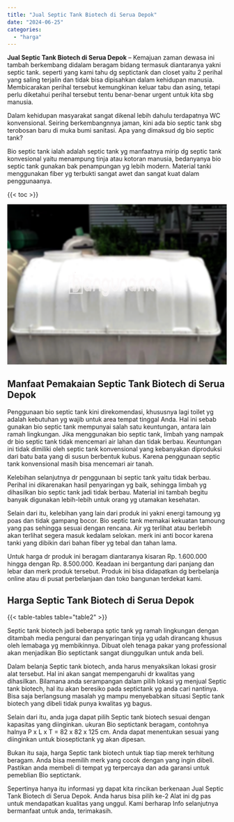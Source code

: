 ```yaml
---
title: "Jual Septic Tank Biotech di Serua Depok"
date: "2024-06-25"
categories: 
  - "harga"
---
```


**Jual Septic Tank Biotech di Serua Depok** – Kemajuan zaman dewasa ini tambah berkembang didalam beragam bidang termasuk diantaranya yakni septic tank. seperti yang kami tahu dg septictank dan closet yaitu 2 perihal yang saling terjalin dan tidak bisa dipisahkan dalam kehidupan manusia. Membicarakan perihal tersebut kemungkinan keluar tabu dan asing, tetapi perlu diketahui perihal tersebut tentu benar-benar urgent untuk kita sbg manusia.

Dalam kehidupan masyarakat sangat dikenal lebih dahulu terdapatnya WC konvensional. Seiring berkembangnnya jaman, kini ada bio septic tank sbg terobosan baru di muka bumi sanitasi. Apa yang dimaksud dg bio septic tank?

Bio septic tank ialah adalah septic tank yg manfaatnya mirip dg septic tank konvesional yaitu menampung tinja atau kotoran manusia, bedanyanya bio septic tank gunakan bak penampungan yg lebih modern. Material tanki menggunakan fiber yg terbukti sangat awet dan sangat kuat dalam penggunaanya.

{{< toc >}}

![Jual Septic Tank Biotech di Serua Depok](/images/jual-bio-septictank-40.png)

## Manfaat Pemakaian Septic Tank Biotech di Serua Depok

Penggunaan bio septic tank kini direkomendasi, khususnya lagi toilet yg adalah kebutuhan yg wajib untuk area tempat tinggal Anda. Hal ini sebab gunakan bio septic tank mempunyai salah satu keuntungan, antara lain ramah lingkungan. Jika menggunakan bio septic tank, limbah yang nampak dr bio septic tank tidak mencemari air lahan dan tidak berbau. Keuntungan ini tidak dimiliki oleh septic tank konvensional yang kebanyakan diproduksi dari batu bata yang di susun berbentuk kubus. Karena penggunaan septic tank konvensional masih bisa mencemari air tanah.

Kelebihan selanjutnya dr penggunaan bi septic tank yaitu tidak berbau. Perihal ini dikarenakan hasil penyaringan yg baik, sehingga limbah yg dihasilkan bio septic tank jadi tidak berbau. Material ini tambah begitu banyak digunakan lebih-lebih untuk orang yg utamakan kesehatan.

Selain dari itu, kelebihan yang lain dari produk ini yakni energi tamoung yg poas dan tidak gampang bocor. Bio septic tank memakai kekuatan tamoung yang pas sehingga sesuai dengan rencana. Air yg terlihat atau berlebih akan terlihat segera masuk kedalam selokan. merk ini anti bocor karena tanki yang dibikin dari bahan fiber yg tebal dan tahan lama.

Untuk harga dr produk ini beragam diantaranya kisaran Rp. 1.600.000 hingga dengan Rp. 8.500.000. Keadaan ini bergantung dari panjang dan lebar dan merk produk tersebut. Produk ini bisa didapatkan dg berbelanja online atau di pusat perbelanjaan dan toko bangunan terdekat kami.

## Harga Septic Tank Biotech di Serua Depok

{{< table-tables table="table2" >}}

Septic tank biotech jadi beberapa sptic tank yg ramah lingkungan dengan ditambah media pengurai dan penyaringan tinja yg udah dirancang khusus oleh lemabaga yg membikinnya. Dibuat oleh tenaga pakar yang professional akan menjadikan Bio septictank sangat diunggulkan untuk anda beli.

Dalam belanja Septic tank biotech, anda harus menyaksikan lokasi grosir alat tersebut. Hal ini akan sangat mempengaruhi dr kwalitas yang dihasilkan. Bilamana anda serampangan dalam pilih lokasi yg menjual Septic tank biotech, hal itu akan beresiko pada septictank yg anda cari nantinya. Bisa saja berlangsung masalah yg mampu menyebabkan situasi Septic tank biotech yang dibeli tidak punya kwalitas yg bagus.

Selain dari itu, anda juga dapat pilih Septic tank biotech sesuai dengan kapasitas yang diinginkan. ukuran Bio septictank beragam, contohnya halnya P x L x T = 82 x 82 x 125 cm. Anda dapat menentukan sesuai yang diinginkan untuk bioseptictank yg akan dipesan.

Bukan itu saja, harga Septic tank biotech untuk tiap tiap merek terhitung beragam. Anda bisa memilih merk yang cocok dengan yang ingin dibeli. Pastikan anda membeli di tempat yg terpercaya dan ada garansi untuk pemeblian Bio septictank.

Sepertinya hanya itu informasi yg dapat kita rincikan berkenaan Jual Septic Tank Biotech di Serua Depok. Anda harus bisa pilih ke-2 Alat ini dg pas untuk mendapatkan kualitas yang unggul. Kami berharap Info selanjutnya bermanfaat untuk anda, terimakasih.

